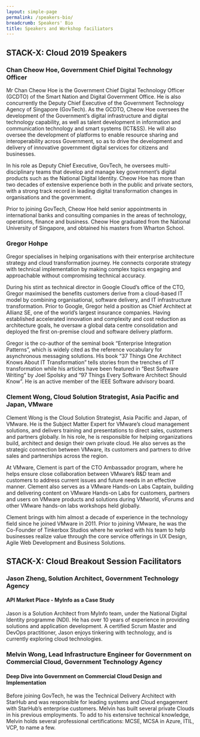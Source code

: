 ```yaml
---
layout: simple-page
permalink: /speakers-bio/
breadcrumb: Speakers' Bio
title: Speakers and Workshop faciliators 
---
```


## **STACK-X: Cloud 2019 Speakers**

### **Chan Cheow Hoe, Government Chief Digital Technology Officer**

Mr Chan Cheow Hoe is the Government Chief Digital Technology Officer (GCDTO) of the Smart Nation and Digital Government Office. He is also concurrently the Deputy Chief Executive of the Government Technology Agency of Singapore (GovTech). As the GCDTO, Cheow Hoe oversees the development of the Government’s digital infrastructure and digital technology capability, as well as talent development in information and communication technology and smart systems (ICT&SS). He will also oversee the development of platforms to enable resource sharing and interoperability across Government, so as to drive the development and delivery of innovative government digital services for citizens and businesses. 

In his role as Deputy Chief Executive, GovTech, he oversees multi-disciplinary teams that develop and manage key government’s digital products such as the National Digital Identity. Cheow Hoe has more than two decades of extensive experience both in the public and private sectors, with a strong track record in leading digital transformation changes in organisations and the government. 

Prior to joining GovTech, Cheow Hoe held senior appointments in international banks and consulting companies in the areas of technology, operations, finance and business. Cheow Hoe graduated from the National University of Singapore, and obtained his masters from Wharton School.

</div>

### **Gregor Hohpe**

Gregor specialises in helping organisations with their enterprise architecture strategy and cloud transformation journey. He connects corporate strategy with technical implementation by making complex topics engaging and approachable without compromising technical accuracy.

During his stint as technical director in Google Cloud’s office of the CTO, Gregor maximised the benefits customers derive from a cloud-based IT model by combining organisational, software delivery, and IT infrastructure transformation. Prior to Google, Gregor held a position as Chief Architect at Allianz SE, one of the world’s largest insurance companies. Having established accelerated innovation and complexity and cost reduction as architecture goals, he oversaw a global data centre consolidation and deployed the first on-premise cloud and software delivery platform.

Gregor is the co-author of the seminal book “Enterprise Integration Patterns”, which is widely cited as the reference vocabulary for asynchronous messaging solutions. His book “37 Things One Architect Knows About IT Transformation” tells stories from the trenches of IT transformation while his articles have been featured in “Best Software Writing” by Joel Spolsky and “97 Things Every Software Architect Should Know”. He is an active member of the IEEE Software advisory board.

### **Clement Wong, Cloud Solution Strategist, Asia Pacific and Japan, VMware**
 
Clement Wong is the Cloud Solution Strategist, Asia Pacific and Japan, of VMware. He is the Subject Matter Expert for VMware’s cloud management solutions, and delivers training and presentations to direct sales, customers and partners globally. In his role, he is responsible for helping organizations build, architect and design their own private cloud. He also serves as the strategic connection between VMware, its customers and partners to drive sales and partnerships across the region. 

At VMware, Clement is part of the CTO Ambassador program, where he helps ensure close collaboration between VMware’s R&D team and customers to address current issues and future needs in an effective manner. Clement also serves as a VMware Hands-on Labs Captain, building and delivering content on VMware Hands-on Labs for customers, partners and users on VMware products and solutions during VMworld, vForums and other VMware hands-on labs workshops held globally.

Clement brings with him almost a decade of experience in the technology field since he joined VMware in 2011. Prior to joining VMware, he was the Co-Founder of Tinkerbox Studios where he worked with his team to help businesses realize value through the core service offerings in UX Design, Agile Web Development and Business Solutions.  

## **STACK-X: Cloud Breakout Session Facilitators**

### **Jason Zheng, Solution Architect, Government Technology Agency**
#### API Market Place - MyInfo as a Case Study

Jason is a Solution Architect from MyInfo team, under the National Digital Identity programme (NDI). He has over 10 years of experience in providing solutions and application development. A certified Scrum Master and DevOps practitioner, Jason enjoys tinkering with technology, and is currently exploring cloud technologies.

### **Melvin Wong, Lead Infrastructure Engineer for Government on Commercial Cloud, Government Technology Agency**
#### Deep Dive into Government on Commercial Cloud Design and Implementation 

Before joining GovTech, he was the Technical Delivery Architect with StarHub and was responsible for leading systems and Cloud engagement with StarHub’s enterprise customers. Melvin has built several private Clouds in his previous employments.
To add to his extensive technical knowledge, Melvin holds several professional certifications: MCSE, MCSA in Azure, ITIL, VCP, to name a few.
